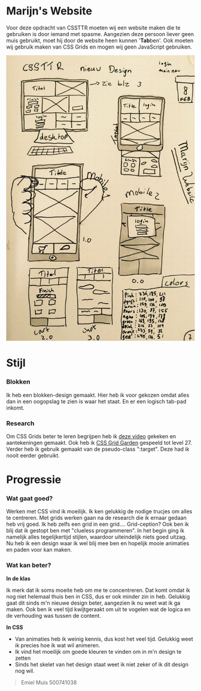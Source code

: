 # Marijn's Website

Voor deze opdracht van CSSTTR moeten wij een website maken die te gebruiken is door iemand met spasme. Aangezien deze persoon liever geen muis gebruikt, moet hij door de website heen kunnen '**Tab**ben'. Ook moeten wij gebruik maken van CSS Grids en mogen wij geen JavaScript gebruiken.

![Eerste Design](design.jpeg "Eerste Design")

# Stijl
### Blokken
Ik heb een blokken-design gemaakt. Hier heb ik voor gekozen omdat alles dan in een oogopslag te zien is waar het staat. En er een logisch tab-pad inkomt. 

### Research
Om CSS Grids beter te leren begrijpen heb ik [deze video](https://www.youtube.com/watch?v=HgwCeNVPlo0) gekeken en aantekeningen gemaakt. Ook heb ik [CSS Grid Garden](http://cssgridgarden.com/#nl) gespeeld tot level 27. Verder heb ik gebruik gemaakt van de pseudo-class ":target". Deze had ik nooit eerder gebruikt.

# Progressie
### Wat gaat goed?
Werken met CSS vind ik moeilijk. Ik ken gelukkig de nodige trucjes om alles te centreren. Met grids werken gaan na de research die ik ernaar gedaan heb vrij goed. Ik heb zelfs een grid in een grid.... Grid-ception?
Ook ben ik blij dat ik gestopt ben met "clueless programmeren". In het begin ging ik namelijk alles tegelijkertijd stijlen, waardoor uiteindelijk niets goed uitzag. Nu heb ik een design waar ik wel blij mee ben en hopelijk mooie animaties en paden voor kan maken.

### Wat kan beter?
**In de klas**

Ik merk dat ik soms moeite heb om me te concentreren. Dat komt omdat ik nog niet helemaal thuis ben in CSS, dus er ook minder zin in heb. Gelukkig gaat dit sinds m'n nieuwe design beter, aangezien ik nu weet wat ik ga maken. Ook ben ik veel tijd kwijtgeraakt om uit te vogelen wat de logica en de verhouding was tussen de content. 

**In CSS**

  * Van animaties heb ik weinig kennis, dus kost het veel tijd. Gelukkig weet ik precies hoe ik wat wil animeren.
  * Ik vind het moeilijk om goede kleuren te vinden om in m'n design te zetten
  * Sinds het skelet van het design staat weet ik niet zeker of ik dit design nog wil.
  
  
 > Emiel Muis
 > 500741038
